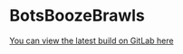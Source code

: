 # BotsBoozeBrawls

[You can view the latest build on GitLab here](https://gitlab.com/space-gurus/overdrinked)
